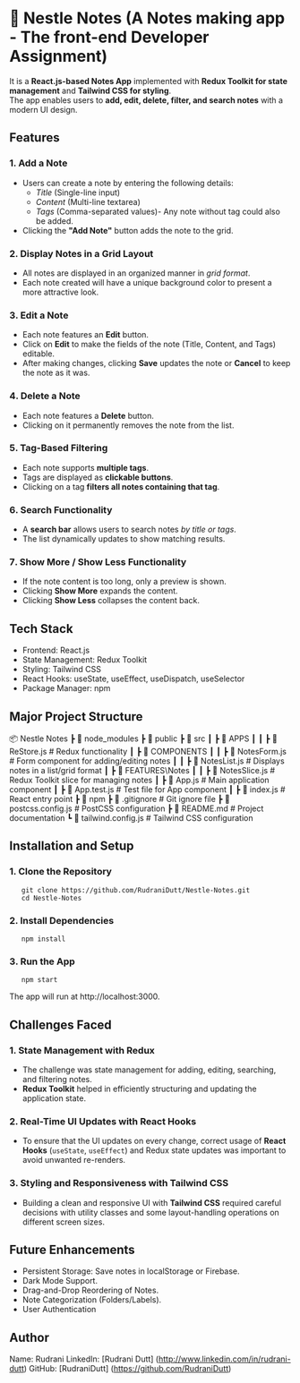 # 📝 Nestle Notes (A Notes making app - The front-end Developer Assignment)
It is a **React.js-based Notes App** implemented with **Redux Toolkit for state management** and **Tailwind CSS for styling**.  
The app enables users to **add, edit, delete, filter, and search notes** with a modern UI design.

##  Features  

### 1️. Add a Note
- Users can create a note by entering the following details:  
  - *Title* (Single-line input)  
  - *Content* (Multi-line textarea)  
  - *Tags* (Comma-separated values)- Any note without tag could also be added.
- Clicking the **"Add Note"** button adds the note to the grid.  

### 2️. Display Notes in a Grid Layout 
- All notes are displayed in an organized manner in *grid format*.  
- Each note created will have a unique background color to present a more attractive look.    

### 3️. Edit a Note  
- Each note features an **Edit** button.   
- Click on **Edit** to make the fields of the note (Title, Content, and Tags) editable.  
- After making changes, clicking **Save** updates the note or **Cancel** to keep the note as it was.  

### 4️. Delete a Note 
- Each note features a **Delete** button.   
- Clicking on it permanently removes the note from the list.  

### 5️. Tag-Based Filtering 
- Each note supports **multiple tags**.  
- Tags are displayed as **clickable buttons**.  
- Clicking on a tag **filters all notes containing that tag**.  

### 6️. Search Functionality 
- A **search bar** allows users to search notes *by title or tags*.  
- The list dynamically updates to show matching results.  

### 7️. Show More / Show Less Functionality 
- If the note content is too long, only a preview is shown.  
- Clicking **Show More** expands the content.  
- Clicking **Show Less** collapses the content back.  


##  Tech Stack  
- Frontend: React.js  
- State Management: Redux Toolkit  
- Styling: Tailwind CSS  
- React Hooks: useState, useEffect, useDispatch, useSelector  
- Package Manager: npm 


##  Major Project Structure 
📦 Nestle Notes
┣ 📂 node_modules
┣ 📂 public
┣ 📂 src
┃ ┣ 📂 APPS
┃ ┃ ┣ 📜 ReStore.js # Redux functionality
┃ ┣ 📂 COMPONENTS
┃ ┃ ┣ 📜 NotesForm.js # Form component for adding/editing notes
┃ ┃ ┣ 📜 NotesList.js # Displays notes in a list/grid format
┃ ┣ 📂 FEATURES\Notes
┃ ┃ ┣ 📜 NotesSlice.js # Redux Toolkit slice for managing notes
┃ ┣ 📜 App.js # Main application component
┃ ┣ 📜 App.test.js # Test file for App component
┃ ┣ 📜 index.js # React entry point
┣ 📂 npm
┣ 📜 .gitignore # Git ignore file
┣ 📜 postcss.config.js # PostCSS configuration
┣ 📜 README.md # Project documentation
┗ 📜 tailwind.config.js # Tailwind CSS configuration


##  Installation and Setup  

### 1️. Clone the Repository
       git clone https://github.com/RudraniDutt/Nestle-Notes.git
       cd Nestle-Notes

### 2️. Install Dependencies
       npm install

### 3️. Run the App
       npm start

The app will run at http://localhost:3000.


##  Challenges Faced  

### 1️. State Management with Redux  
- The challenge was state management for adding, editing, searching, and filtering notes.
- **Redux Toolkit** helped in efficiently structuring and updating the application state.  

### 2️. Real-Time UI Updates with React Hooks  
- To ensure that the UI updates on every change, correct usage of **React Hooks** (`useState`, `useEffect`) and Redux state updates was important to avoid unwanted re-renders.  

### 3️. Styling and Responsiveness with Tailwind CSS  
- Building a clean and responsive UI with **Tailwind CSS** required careful decisions with utility classes and some layout-handling operations on different screen sizes.

##  Future Enhancements
- Persistent Storage: Save notes in localStorage or Firebase.
- Dark Mode Support.
- Drag-and-Drop Reordering of Notes.
- Note Categorization (Folders/Labels).
- User Authentication


## Author
 Name: Rudrani
 LinkedIn: [Rudrani Dutt] (http://www.linkedin.com/in/rudrani-dutt)
 GitHub: [RudraniDutt] (https://github.com/RudraniDutt)